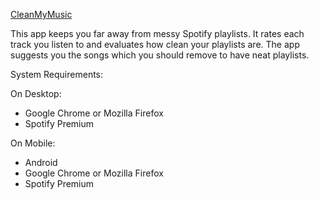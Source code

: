 [CleanMyMusic](https://cleanmymusic.herokuapp.com/)

This app keeps you far away from messy Spotify playlists.  It rates each track you listen to and evaluates how clean your playlists are.  The app suggests you the songs which you should remove to have neat playlists.


System Requirements: 

On Desktop: 
- Google Chrome or Mozilla Firefox
- Spotify Premium

On Mobile:
- Android
- Google Chrome or Mozilla Firefox
- Spotify Premium
